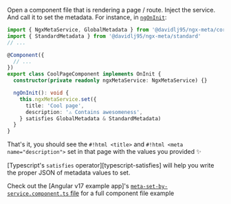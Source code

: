 Open a component file that is rendering a page / route. Inject the service. And call it to set the metadata. For instance, in [`ngOnInit`](https://angular.dev/guide/components/lifecycle#ngoninit):

```typescript
import { NgxMetaService, GlobalMetadata } from '@davidlj95/ngx-meta/core'
import { StandardMetadata } from '@davidlj95/ngx-meta/standard'
// ...

@Component({
  // ...
})
export class CoolPageComponent implements OnInit {
  constructor(private readonly ngxMetaService: NgxMetaService) {}

  ngOnInit(): void {
    this.ngxMetaService.set({
      title: 'Cool page',
      description: '⚠️ Contains awesomeness',
    } satisfies GlobalMetadata & StandardMetadata)
  }
}
```

That's it, you should see the `#!html <title>` and `#!html <meta name="description">` set in that page with the values you provided ✨

[Typescript's `satisfies` operator][typescript-satisfies] will help you write the proper JSON of metadata values to set.

Check out the [Angular v17 example app]'s [`meta-set-by-service.component.ts` file](https://github.com/davidlj95/ngx/blob/main/projects/ngx-meta/e2e/a17/src/app/meta-set-by-service/meta-set-by-service.component.ts) for a full component file example
